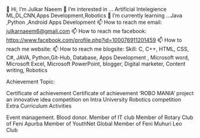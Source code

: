 
👋 Hi, I’m Julkar Naeem
👀 I’m interested in ... Artificial Intelegience ML,DL,CNN,Apps Development,Robotics
🌱 I’m currently learning ...Java ,Python ,Android Apps Development
📫 How to reach me email: julkarnaeem6@gmail.com
📫 How to reach me facebook: https://www.facebook.com/profile.php?id=100076911201459
📫 How to reach me website: 
📫 How to reach me blogsite:
Skill: C, C++, HTML, CSS, C#, JAVA, Python,Git-Hub, Database, Apps Development , Microsoft word, Microsoft Excel, Microsoft PowerPoint, blogger, Digital marketer, Content writing, Robotics

Achievement Topic:

Certificate of achievement 
Certificate of achievement ‘ROBO MANIA’ project an innovative idea competition on Intra University Robotics competition
Extra Curriculum Activities

Event management.
Blood donor.
Member of IT club
Member of Rotary Club of Feni Apurba
Member of YouthNet Global
Member of Feni Muhuri Leo Club
